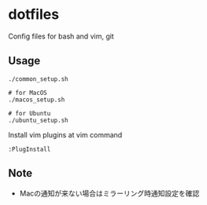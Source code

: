 # dotfiles
Config files for bash and vim, git

## Usage
```
./common_setup.sh

# for MacOS
./macos_setup.sh

# for Ubuntu
./ubuntu_setup.sh
```
Install vim plugins at vim command
```
:PlugInstall
```

## Note
- Macの通知が来ない場合はミラーリング時通知設定を確認
